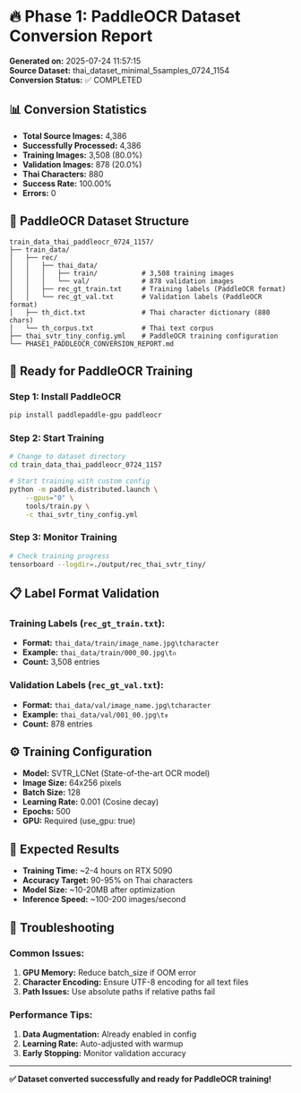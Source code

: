 # 🔥 Phase 1: PaddleOCR Dataset Conversion Report

**Generated on:** 2025-07-24 11:57:15  
**Source Dataset:** thai_dataset_minimal_5samples_0724_1154  
**Conversion Status:** ✅ COMPLETED

## 📊 Conversion Statistics

- **Total Source Images:** 4,386
- **Successfully Processed:** 4,386
- **Training Images:** 3,508 (80.0%)
- **Validation Images:** 878 (20.0%)
- **Thai Characters:** 880
- **Success Rate:** 100.00%
- **Errors:** 0

## 📁 PaddleOCR Dataset Structure

```
train_data_thai_paddleocr_0724_1157/
├── train_data/
│   ├── rec/
│   │   ├── thai_data/
│   │   │   ├── train/           # 3,508 training images
│   │   │   └── val/             # 878 validation images
│   │   ├── rec_gt_train.txt     # Training labels (PaddleOCR format)
│   │   └── rec_gt_val.txt       # Validation labels (PaddleOCR format)
│   ├── th_dict.txt              # Thai character dictionary (880 chars)
│   └── th_corpus.txt            # Thai text corpus
├── thai_svtr_tiny_config.yml    # PaddleOCR training configuration
└── PHASE1_PADDLEOCR_CONVERSION_REPORT.md
```

## 🚀 Ready for PaddleOCR Training

### Step 1: Install PaddleOCR
```bash
pip install paddlepaddle-gpu paddleocr
```

### Step 2: Start Training
```bash
# Change to dataset directory
cd train_data_thai_paddleocr_0724_1157

# Start training with custom config
python -m paddle.distributed.launch \
    --gpus="0" \
    tools/train.py \
    -c thai_svtr_tiny_config.yml
```

### Step 3: Monitor Training
```bash
# Check training progress
tensorboard --logdir=./output/rec_thai_svtr_tiny/
```

## 📋 Label Format Validation

### Training Labels (`rec_gt_train.txt`):
- **Format:** `thai_data/train/image_name.jpg\tcharacter`
- **Example:** `thai_data/train/000_00.jpg\tก`
- **Count:** 3,508 entries

### Validation Labels (`rec_gt_val.txt`):
- **Format:** `thai_data/val/image_name.jpg\tcharacter` 
- **Example:** `thai_data/val/001_00.jpg\tข`
- **Count:** 878 entries

## ⚙️ Training Configuration

- **Model:** SVTR_LCNet (State-of-the-art OCR model)
- **Image Size:** 64x256 pixels
- **Batch Size:** 128
- **Learning Rate:** 0.001 (Cosine decay)
- **Epochs:** 500
- **GPU:** Required (use_gpu: true)

## 🎯 Expected Results

- **Training Time:** ~2-4 hours on RTX 5090
- **Accuracy Target:** 90-95% on Thai characters
- **Model Size:** ~10-20MB after optimization
- **Inference Speed:** ~100-200 images/second

## 🔧 Troubleshooting

### Common Issues:
1. **GPU Memory:** Reduce batch_size if OOM error
2. **Character Encoding:** Ensure UTF-8 encoding for all text files
3. **Path Issues:** Use absolute paths if relative paths fail

### Performance Tips:
1. **Data Augmentation:** Already enabled in config
2. **Learning Rate:** Auto-adjusted with warmup
3. **Early Stopping:** Monitor validation accuracy

---

**✅ Dataset converted successfully and ready for PaddleOCR training!**
